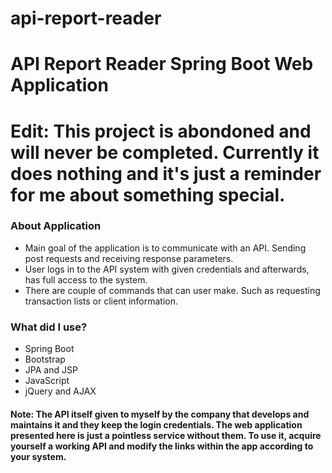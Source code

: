 # api-report-reader

# API Report Reader Spring Boot Web Application

# Edit: This project is abondoned and will never be completed. Currently it does nothing and it's just a reminder for me about something special.

### About Application
* Main goal of the application is to communicate with an API. Sending post requests and receiving response parameters.
* User logs in to the API system with given credentials and afterwards, has full access to the system.
* There are couple of commands that can user make. Such as requesting transaction lists or client information.

### What did I use?
* Spring Boot
* Bootstrap
* JPA and JSP
* JavaScript
* jQuery and AJAX

#### Note: The API itself given to myself by the company that develops and maintains it and they keep the login credentials. The web application presented here is just a pointless service without them. To use it, acquire yourself a working API and modify the links within the app according to your system.

